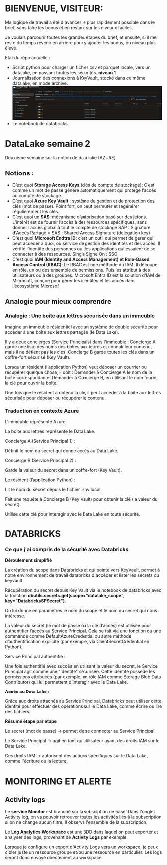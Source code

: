 # BIENVENUE, VISITEUR:
Ma logique de travail a été d'avancer le plus rapidement possible dans le brief, sans faire les bonus et en restant sur les niveaux faciles.

Je voulais parcourir toutes les grandes étapes du brief, et ensuite, si il me reste du temps revenir en arrière pour y ajouter les bonus, ou niveau plus élevé. 

Etat du répo actuelle :
  - Script python pour charger un fichier csv et parquet locale, vers un datalake, en passant toutes les sécurités. **niveau 1**
  - Journalisation des connexions à KeyVault, stocké dans ce même datalake, en mode archive. 
  ![le screenshot des archives de journalisation](./screenshot/image.png)
  - Le notebook de databricks. 





# DataLake semaine 2
Deuxième semaine sur la notion de data lake (AZURE)

## Notions : 
- C’est quoi **Storage Access Keys** (clés de compte de stockage): 
	C’est comme un mot de passe généré automatiquement qui protège l’accès au compte de stockage.
- C’est quoi **Azure Key Vault** :
	système de gestion et de protection des clés (mot de passe). Point fort, on peut permuter et régénérer régulièrement les clés.
- C’est quoi un **SAS**: 
	mécanisme d’autorisation basé sur des jetons. L’intérêt est de fournir l’accès à des ressources spécifiques, sans donner l’accès global à tout le compte de stockage 
    SAP : Signature d'Accès Partagé = SAS : Shared Access Signature (delegation key)
- C'est quoi **Microsoft Endtra ID**:
     c’est un outil qui permet de gérer qui peut accéder à quoi, où service de gestion des identités et des accès.
     Il vérifie l’identité des personnes ou des applications qui essaient de se connecter à des ressources.
     Single Signe On : SSO
- C'est quoi **IAM (Identity and Access Management) et Role-Based Access Control (RBAC)**:
    Le RBAC est une méthode du IAM. Il découpe en rôle, un ou des ensemble de permissions. Puis les attribut à des utilisateurs ou à des groupes. Microsoft Entra ID est la solution d’IAM de Microsoft, conçue pour gérer les identités et les accès dans l’écosystème Microsof

## Analogie pour mieux comprendre

### Analogie : Une boîte aux lettres sécurisée dans un immeuble

Imagine un immeuble résidentiel avec un système de double sécurité pour accéder à une boîte aux lettres partagée (le Data Lake).

Il y a deux concierges (Service Principals) dans l'immeuble :
Concierge A garde une liste des noms des boîtes aux lettres et connaît leur contenu, mais il ne détient pas les clés.
Concierge B garde toutes les clés dans un coffre-fort sécurisé (Key Vault).

Lorsqu’un résident (l’application Python) veut déposer un courrier ou récupérer quelque chose, il doit :
Demander à Concierge A le nom de la boîte correspondante.
Demander à Concierge B, en utilisant le nom fourni, la clé pour ouvrir la boîte.

Une fois que le résident a obtenu la clé, il peut accéder à la boîte aux lettres sécurisée pour déposer ou récupérer le contenu.

### Traduction en contexte Azure

L'immeuble représente Azure.

La boîte aux lettres représente le Data Lake.

Concierge A (Service Principal 1) :

Définit le nom du secret qui donne accès au Data Lake.

Concierge B (Service Principal 2) :

Garde la valeur du secret dans un coffre-fort (Key Vault).

Le résident (l’application Python) :

Lit le nom du secret depuis le fichier .env local.

Fait une requête à Concierge B (Key Vault) pour obtenir la clé (la valeur du secret).

Utilise cette clé pour interagir avec le Data Lake en toute sécurité.


# DATABRICKS
### Ce que j'ai compris de la sécurité avec Databricks 

**Déroulement simplifié**
    
La création du scope dans Databricks et qui pointe vers KeyVault, permet à notre environnement de travail databricks d'accéder et lister les secrets du keyvault

Récupération du secret depuis Key Vault via le notebook de databricks avec la fonction **dbutils.secrets.get(scope="datalake_scope", key="DatabricksSPSecret")**.

On lui donne en paramètres le nom du scope et le nom du secret qui nous intéresse.

La valeur du secret (le mot de passe ou la clé d’accès) est utilisée pour authentifier l’accès au Service Principal. Cela se fait via une fonction ou une commande comme DefaultAzureCredential ou autre méthode d’authentification explicite (par exemple, via ClientSecretCredential en Python).

Service Principal authentifié :

Une fois authentifié avec succès en utilisant la valeur du secret, le Service Principal agit comme une "identité" sécurisée.
Cette identité possède les permissions attribuées (par exemple, un rôle IAM comme Storage Blob Data Contributor) qui lui permettent d’interagir avec le Data Lake.

**Accès au Data Lake** :

Grâce aux droits attachés au Service Principal, Databricks peut utiliser cette identité pour effectuer des opérations sur le Data Lake, comme écrire ou lire des fichiers.

**Résumé étape par étape**

Le secret (mot de passe) → permet de se connecter au Service Principal.

Le Service Principal → agit en tant qu'utilisateur ayant des droits IAM sur le Data Lake.

Ces droits IAM → autorisent des actions spécifiques sur le Data Lake, comme l'écriture ou la lecture.

# MONITORING ET ALERTE

## Activity logs

Le **service Monitor** est branché sur la subsciption de base. Dans l'onglet Activity log, on va pouvoir retrouver toutes les activités liés à la subscription si on ne change aucun filtre. Il observe l'ensemble de la subscription. 

Le **Log Analytics Workspace** est une BDD dans laquel on peut exporter et analyser des logs, provenant de **Activity Logs** par exemple.

Lorsque je configure un export d'Activity Logs vers un workspace, je peux cibler juste un ressource groupe et/ou une ressource en particulier. Les logs seront donc envoyé directement au workspace. 


